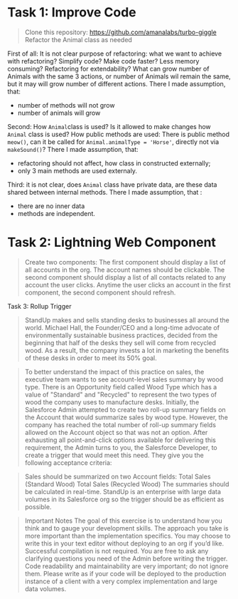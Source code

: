 # Task 1: Improve Code

> Clone this repository: https://github.com/amanalabs/turbo-giggle
> Refactor the Animal class as needed

First of all: It is not clear purpose of refactoring: what we want to achieve with refactoring? Simplify code? Make code
faster? Less memory consuming? Refactoring for extendability? What can grow number of Animals with the same 3 actions,
or number of Animals wil remain the same, but it may will grow number of different actions.
There I made assumption, that:
* number of methods will not grow
* number of animals will grow

Second: How `Animal`class is used? Is it allowed to make changes how `Animal` class is used? How public methods are
used: There is public method `meow()`, can it be called for `Animal.animalType = 'Horse'`, directly not
via `makeSound()`?
There I made assumption, that: 
* refactoring should not affect, how class in constructed externally;
* only 3 main methods are used externaly.    

Third: it is not clear, does `Animal` class have private data, are these data shared between internal methods. There I
made assumption, that :
* there are no inner data
* methods are independent.

# Task 2: Lightning Web Component

> Create two components:
The first component should display a list of all accounts in the org. The account names should be clickable. The second
component should display a list of all contacts related to any account the user clicks. Anytime the user clicks an
account in the first component, the second component should refresh.

Task 3: Rollup Trigger

>StandUp makes and sells standing desks to businesses all around the world. Michael Hall, the Founder/CEO and a long-time
advocate of environmentally sustainable business practices, decided from the beginning that half of the desks they sell
will come from recycled wood. As a result, the company invests a lot in marketing the benefits of these desks in order
to meet its 50% goal.

>To better understand the impact of this practice on sales, the executive team wants to see account-level sales summary
by wood type. There is an Opportunity field called Wood Type which has a value of "Standard" and "Recycled" to represent
the two types of wood the company uses to manufacture desks. Initially, the Salesforce Admin attempted to create two
roll-up summary fields on the Account that would summarize sales by wood type. However, the company has reached the
total number of roll-up summary fields allowed on the Account object so that was not an option. After exhausting all
point-and-click options available for delivering this requirement, the Admin turns to you, the Salesforce Developer, to
create a trigger that would meet this need. They give you the following acceptance criteria:

>Sales should be summarized on two Account fields:
Total Sales (Standard Wood)
Total Sales (Recycled Wood)
The summaries should be calculated in real-time. StandUp is an enterprise with large data volumes in its Salesforce org
so the trigger should be as efficient as possible.

> Important Notes The goal of this exercise is to understand how you think and to gauge your development skills. The
approach you take is more important than the implementation specifics. You may choose to write this in your text editor
without deploying to an org if you’d like. Successful compilation is not required. You are free to ask any clarifying
questions you need of the Admin before writing the trigger. Code readability and maintainability are very important; do
not ignore them. Please write as if your code will be deployed to the production instance of a client with a very
complex implementation and large data volumes.

